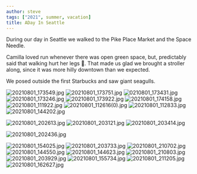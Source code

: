 ```yaml
---
author: steve
tags: ["2021", summer, vacation]
title: ADay In Seattle
---
```

During our day in Seattle we walked to the Pike Place Market and the Space Needle.  

Camilla loved run whenever there was open green space, but, predictably said that walking hurt her legs 🤣. That made us glad we brought a stroller along, since it was more hilly downtown than we expected.   

We posed outside the first Starbucks and saw giant seagulls. 

![20210801_173549.jpg]({{site.baseurl}}/assets/media/20210801_173549.jpg)
![20210801_173751.jpg]({{site.baseurl}}/assets/media/20210801_173751.jpg)
![0210801_173431.jpg]({{site.baseurl}}/assets/media/20210801_173431.jpg)
![20210801_173246.jpg]({{site.baseurl}}/assets/media/20210801_173246.jpg)
![20210801_173922.jpg]({{site.baseurl}}/assets/media/20210801_173922.jpg)
![20210801_174158.jpg]({{site.baseurl}}/assets/media/20210801_174158.jpg)
![20210801_111922.jpg]({{site.baseurl}}/assets/media/20210801_111922.jpg)
![20210801_112616(0).jpg]({{site.baseurl}}/assets/media/20210801_112616(0).jpg)
![20210801_112833.jpg]({{site.baseurl}}/assets/media/20210801_112833.jpg)
![20210801_144202.jpg]({{site.baseurl}}/assets/media/20210801_144202.jpg)

![20210801_202613.jpg]({{site.baseurl}}/assets/media/20210801_202613.jpg)
![20210801_203121.jpg]({{site.baseurl}}/assets/media/20210801_203121.jpg)
![20210801_203414.jpg]({{site.baseurl}}/assets/media/20210801_203414.jpg)

![20210801_202436.jpg]({{site.baseurl}}/assets/media/20210801_202436.jpg)

![20210801_154025.jpg]({{site.baseurl}}/assets/media/20210801_154025.jpg)
![20210801_203733.jpg]({{site.baseurl}}/assets/media/20210801_203733.jpg)
![20210801_210702.jpg]({{site.baseurl}}/assets/media/20210801_210702.jpg)
![20210801_144550.jpg]({{site.baseurl}}/assets/media/20210801_144550.jpg)
![20210801_144623.jpg]({{site.baseurl}}/assets/media/20210801_144623.jpg)
![20210801_210803.jpg]({{site.baseurl}}/assets/media/20210801_210803.jpg)
![20210801_203929.jpg]({{site.baseurl}}/assets/media/20210801_203929.jpg)
![20210801_155734.jpg]({{site.baseurl}}/assets/media/20210801_155734.jpg)
![20210801_211205.jpg]({{site.baseurl}}/assets/media/20210801_211205.jpg)
![20210801_162627.jpg]({{site.baseurl}}/assets/media/20210801_162627.jpg)

